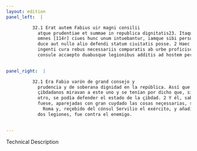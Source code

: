 ```yaml
---
layout: edition
panel_left:  |

          32.1 Erat autem Fabius uir magni consilii
            atque prudentiae et summae in republica dignitatis23. Itaque eo tempore
            omnes [114r] ciues hunc unum intuebantur, iamque sibi persuaserant eo
            duce aut nullo alio defendi statum ciuitatis posse. 2 Haec ille non ignorans
            ingenti cura rebus necessariis comparatis ab urbe proficiscitur et exercitu a Seruilio
            consule accaepto duabusque legionibus additis ad hostem pergit.
        

panel_right:  |

          32.1 Era Fabio varón de grand consejo y
            prudencia y de soberana dignidad en la república. Assí que en aquel tiempo todos los
            çibdadanos miravan a este uno y se tenían por dicho que, siendo él capitán y ningún
            otro, se podía defender el estado de la çibdad. 2 Y él, sabiendo que assí
            fuese, aparejadas con gran cuydado las cosas neçessarias, salió de
              Roma y, reçebido del cónsul Servilio el exército, y añadidas
            dos legiones, fue contra el enemigo.
        

---
```


 Technical Description 

        